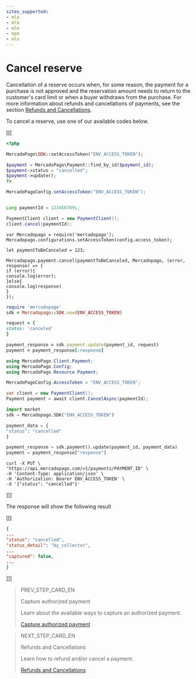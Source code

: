 ```yaml
---
sites_supported:
- mla
- mlb
- mlm
- mpe
- mlu
---
```


# Cancel reserve

Cancellation of a reserve occurs when, for some reason, the payment for a purchase is not approved and the reservation amount needs to return to the customer's card limit or when a buyer withdraws from the purchase. For more information about refunds and cancellations of payments, see the section [Refunds and Cancellations](/developers/en/docs/checkout-api/payment-management/cancellations-and-refunds).

To cancel a reserve, use one of our available codes below.


[[[
```php
<?php

MercadoPago\SDK::setAccessToken("ENV_ACCESS_TOKEN");

$payment = MercadoPago\Payment::find_by_id($payment_id);
$payment->status = "cancelled";
$payment->update();
?>
```
```java
MercadoPagoConfig.setAccessToken("ENV_ACCESS_TOKEN");


Long paymentId = 123456789L;

PaymentClient client = new PaymentClient();
client.cancel(paymentId);
```
```node
var Mercadopago = require('mercadopago');
Mercadopago.configurations.setAccessToken(config.access_token);

let paymentToBeCanceled = 123;

Mercadopago.payment.cancel(paymentToBeCanceled, Mercadopago, (error, response) => {
if (error){
console.log(error);
}else{
console.log(response)
}
});
```
```ruby
require 'mercadopago'
sdk = Mercadopago::SDK.new(ENV_ACCESS_TOKEN)

request = {
status: 'canceled'
}

payment_response = sdk.payment.update(payment_id, request)
payment = payment_response[:response]
```
```csharp
using MercadoPago.Client.Payment;
using MercadoPago.Config;
using MercadoPago.Resource.Payment;

MercadoPagoConfig.AccessToken = "ENV_ACCESS_TOKEN";

var client = new PaymentClient();
Payment payment = await client.CancelAsync(paymentId);
```
```python
import market
sdk = Mercadopago.SDK("ENV_ACCESS_TOKEN")

payment_data = {
"status": "cancelled"
}

payment_response = sdk.payment().update(payment_id, payment_data)
payment = payment_response["response"]
```
```curl
curl -X PUT \
'https://api.mercadopago.com/v1/payments/PAYMENT_ID' \
-H 'Content-Type: application/json' \
-H 'Authorization: Bearer ENV_ACCESS_TOKEN' \
-d '{"status": "cancelled"}'
```
]]]

The response will show the following result

[[[
```json
{
...
"status": "cancelled",
"status_detail": "by_collector",
...
"captured": false,
...
}
```
]]]

> PREV_STEP_CARD_EN
>
> Capture authorized payment
>
> Learn about the available ways to capture an authorized payment.
>
> [Capture authorized payment](/developers/en/docs/checkout-api/payment-management/capture-authorized-payment)


> NEXT_STEP_CARD_EN
>
> Refunds and Cancellations
>
> Learn how to refund and/or cancel a payment.
>
> [Refunds and Cancellations](/developers/en/docs/checkout-api/payment-management/cancellations-and-refunds)
